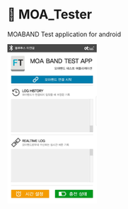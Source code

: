 # 🚧 MOA_Tester
MOABAND Test application for android



<img src="https://github.com/FluidTrack/MOA_Tester/blob/main/DOC/Screenshot_20201230-181736_FluidTrackTest.jpg?raw=true" width="40%">

